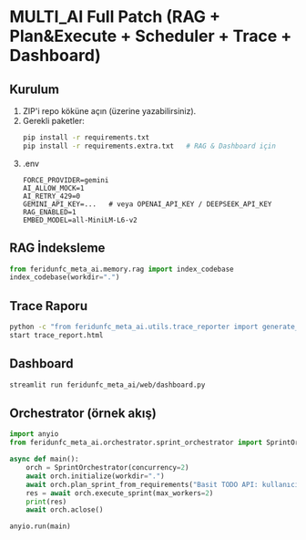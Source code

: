 
# MULTI_AI Full Patch (RAG + Plan&Execute + Scheduler + Trace + Dashboard)

## Kurulum
1) ZIP'i repo köküne açın (üzerine yazabilirsiniz).
2) Gerekli paketler:
    ```bash
    pip install -r requirements.txt
    pip install -r requirements.extra.txt   # RAG & Dashboard için
    ```
3) .env
    ```
    FORCE_PROVIDER=gemini
    AI_ALLOW_MOCK=1
    AI_RETRY_429=0
    GEMINI_API_KEY=...   # veya OPENAI_API_KEY / DEEPSEEK_API_KEY
    RAG_ENABLED=1
    EMBED_MODEL=all-MiniLM-L6-v2
    ```

## RAG İndeksleme
```python
from feridunfc_meta_ai.memory.rag import index_codebase
index_codebase(workdir=".")
```

## Trace Raporu
```bash
python -c "from feridunfc_meta_ai.utils.trace_reporter import generate_html_report as g; g()"
start trace_report.html
```

## Dashboard
```bash
streamlit run feridunfc_meta_ai/web/dashboard.py
```

## Orchestrator (örnek akış)
```python
import anyio
from feridunfc_meta_ai.orchestrator.sprint_orchestrator import SprintOrchestrator

async def main():
    orch = SprintOrchestrator(concurrency=2)
    await orch.initialize(workdir=".")
    await orch.plan_sprint_from_requirements("Basit TODO API: kullanıcı, görev ekle/listele")
    res = await orch.execute_sprint(max_workers=2)
    print(res)
    await orch.aclose()

anyio.run(main)
```
